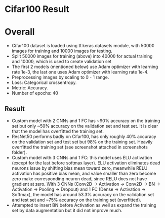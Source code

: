 # Cifar100 Result

# Overall

- Cifar100 dataset is loaded using tf.keras.datasets module, with 50000 images for training and 10000 images for testing.
- Split 50000 images for training (above) into 40000 for actual training and 10000, which is used to create validation set
- The first 2 models (mentioned below) use Adam optimizer with learning rate 1e-3, the last one uses Adam optimizer with learning rate 1e-4.
- Preprocessing images by scaling to 0 - 1 range.
- Loss: Categorical crossentropy.
- Metric: Accuracy.
- Number of epochs: 40

## Result

- Custom model with 2 CNNs and 1 FC has ~90% accuracy on the training set but only ~50% accuracy on the validation set and test set. It is clear that the model has overfitted the training set.
- ResNet50 performs badly on Cifar100, has only roughly 40% accuracy on the validation set and test set but 98% on the training set. Heavily overfitted the training set (see screenshot attached in screenshots folder).
- Custom model with 3 CNNs and 1 FC: this model uses ELU activation (except for the last before softmax layer). ELU activation eliminates dead neurons issue by shifting bias mean toward zero, meanwhile RELU activation has positive bias mean, and value smaller than zero become zero make corresponding neuron dead, since RELU does not have gradient at zero. With 3 CNNs (Conv2D -> Activation -> Conv2D -> BN -> Activation -> Pooling -> Dropout) and 1 FC (Dense -> Activation -> Softmax), the model has around 53.3% accuracy on the validation set and test set and ~75% accuracy on the training set (overfitted).
- Attempted to insert BN before Activation as well as expand the training set by data augmentation but it did not improve much.
